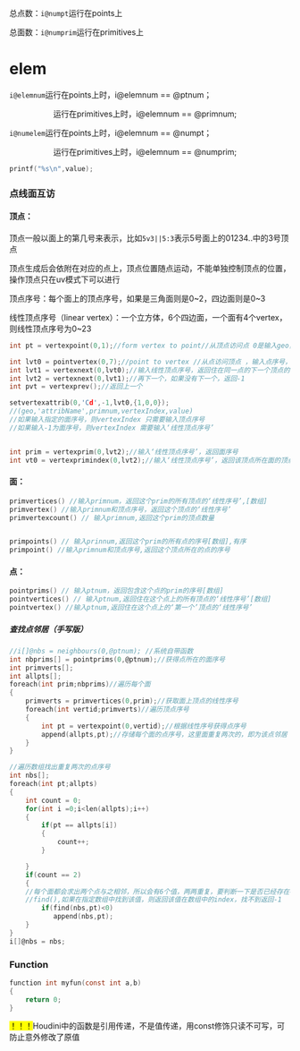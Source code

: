 总点数：`i@numpt`运行在points上

总面数：`i@numprim`运行在primitives上

# elem

`i@elemnum`运行在points上时，i@elemnum == @ptnum；

                    运行在primitives上时，i@elemnum == @primnum;

`i@numelem`运行在points上时，i@elemnum == @numpt；

                    运行在primitives上时，i@elemnum == @numprim;

```c
printf("%s\n",value);
```

### 点线面互访

#### 顶点：

顶点一般以面上的第几号来表示，比如`5v3||5:3`表示5号面上的01234..中的3号顶点

顶点生成后会依附在对应的点上，顶点位置随点运动，不能单独控制顶点的位置，操作顶点只在uv模式下可以进行

顶点序号：每个面上的顶点序号，如果是三角面则是0~2，四边面则是0~3

线性顶点序号（linear vertex）：一个立方体，6个四边面，一个面有4个vertex，则线性顶点序号为0~23

```c
int pt = vertexpoint(0,1);//form vertex to point//从顶点访问点 0是输入geo，1是输入‘线性序号’， 返回点序号

int lvt0 = pointvertex(0,7);//point to vertex //从点访问顶点 ，输入点序号，返回第一个顶点的‘线性序号’
int lvt1 = vertexnext(0,lvt0);//输入线性顶点序号，返回住在同一点的下一个顶点的‘线性序号’
int lvt2 = vertexnext(0,lvt1);//再下一个，如果没有下一个，返回-1
int pvt = vertexprev();//返回上一个

setvertexattrib(0,'Cd',-1,lvt0,{1,0,0});
//(geo,'attribName',primnum,vertexIndex,value)
//如果输入指定的面序号，则vertexIndex 只需要输入顶点序号
//如果输入-1为面序号，则vertexIndex 需要输入‘线性顶点序号’


int prim = vertexprim(0,lvt2);//输入‘线性顶点序号’，返回面序号
int vt0 = vertexprimindex(0,lvt2);//输入‘线性顶点序号’，返回该顶点所在面的顶点序号
```

#### 面：

```c
primvertices() //输入primnum，返回这个prim的所有顶点的‘线性序号’,[数组]
primvertex() //输入primnum和顶点序号，返回这个顶点的‘线性序号’
primvertexcount() // 输入primnum,返回这个prim的顶点数量


primpoints() // 输入prinnum,返回这个prim的所有点的序号[数组],有序
primpoint() //输入primnum和顶点序号,返回这个顶点所在的点的序号

```

#### 点：

```c
pointprims() // 输入ptnum，返回包含这个点的prim的序号[数组]
pointvertices() // 输入ptnum,返回住在这个点上的所有顶点的‘线性序号’[数组]
pointvertex() //输入ptnum,返回住在这个点上的‘第一个’顶点的‘线性序号’
```

##### 查找点邻居（手写版）

```c
//i[]@nbs = neighbours(0,@ptnum); //系统自带函数
int nbprims[] = pointprims(0,@ptnum);//获得点所在的面序号
int primverts[];
int allpts[];
foreach(int prim;nbprims)//遍历每个面
{
    primverts = primvertices(0,prim);//获取面上顶点的线性序号
    foreach(int vertid;primverts)//遍历顶点序号
    {
        int pt = vertexpoint(0,vertid);//根据线性序号获得点序号
        append(allpts,pt);//存储每个面的点序号，这里面重复两次的，即为该点邻居
    }
}

//遍历数组找出重复两次的点序号
int nbs[];
foreach(int pt;allpts)
{
    int count = 0;
    for(int i =0;i<len(allpts);i++)
    {
        if(pt == allpts[i])
        {
            count++;
        }

    }
    if(count == 2)
    {
    //每个面都会求出两个点与之相邻，所以会有6个值，两两重复，要判断一下是否已经存在在数组中了
    //find(),如果在指定数组中找到该值，则返回该值在数组中的index，找不到返回-1
        if(find(nbs,pt)<0)
           append(nbs,pt);
    }
}
i[]@nbs = nbs;
```

### Function

```c
function int myfun(const int a,b)
{
    return 0;
}
```

<mark>！！！</mark>Houdini中的函数是引用传递，不是值传递，用const修饰只读不可写，可防止意外修改了原值
